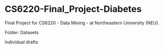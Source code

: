 # CS6220-Final_Project-Diabetes
FInal Project for CS6220 - Data Mining - at Northeastern University (NEU).

Folder: Datasets

Individual drafts
